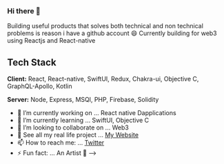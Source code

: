 ### Hi there 👋

Building useful products that solves both technical and non technical problems is reason i have a github account 😄
Currently building for web3 using Reactjs and React-native


## Tech Stack

**Client:** React, React-native, SwiftUI, Redux, Chakra-ui, Objective C, GraphQL-Apollo, Kotlin

**Server:** Node, Express, MSQl, PHP, Firebase, Solidity



- 🔭 I’m currently working on ... React native Dapplications
- 🌱 I’m currently learning ... SwiftUI, Objective C
- 👯 I’m looking to collaborate on ... Web3 
- 💬 See all my real life project ... [My Website](https://orji.dev)
- 📫 How to reach me: ... [Twitter](https://twitter.com/orjiace_)
- ⚡ Fun fact: ... An Artist 🎨
-->
